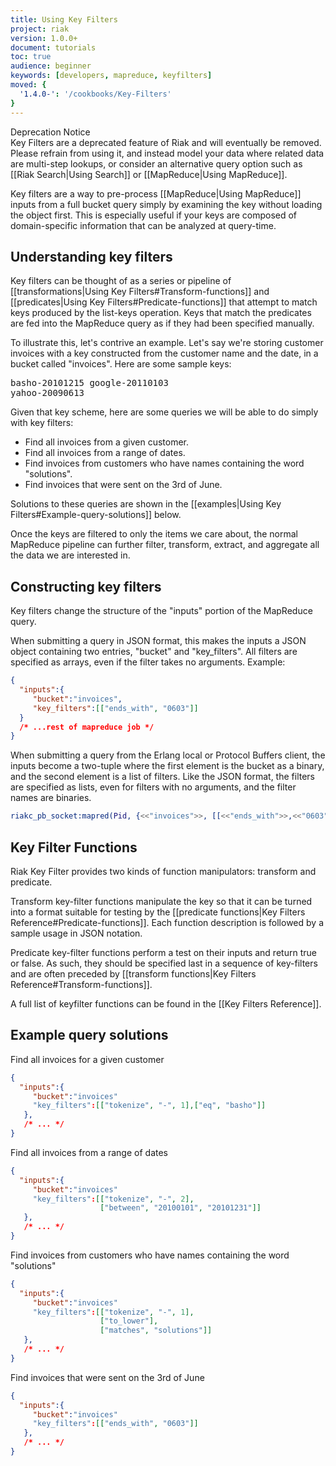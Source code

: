 ```yaml
---
title: Using Key Filters
project: riak
version: 1.0.0+
document: tutorials
toc: true
audience: beginner
keywords: [developers, mapreduce, keyfilters]
moved: {
  '1.4.0-': '/cookbooks/Key-Filters'
}
---
```


<div class="info"><div class="title">Deprecation Notice</div>Key Filters are a deprecated feature of Riak and will eventually be removed. Please refrain from using it, and instead model your data where related data are multi-step lookups, or consider an alternative query option such as [[Riak Search|Using Search]] or [[MapReduce|Using MapReduce]].</div>

Key filters are a way to pre-process [[MapReduce|Using MapReduce]] inputs from a full bucket query simply by examining the key without loading the object first. This is especially useful if your keys are composed of domain-specific information that can be analyzed at query-time.

## Understanding key filters

Key filters can be thought of as a series or pipeline of [[transformations|Using Key Filters#Transform-functions]] and [[predicates|Using Key Filters#Predicate-functions]] that attempt to match keys produced by the list-keys operation.  Keys that match the predicates are fed into the MapReduce query as if they had been specified manually.

To illustrate this, let's contrive an example.  Let's say we're storing customer invoices with a key constructed from the customer name and the date, in a bucket called "invoices".  Here are some sample keys:

<notextile><pre>basho-20101215
google-20110103
yahoo-20090613</pre></notextile>

Given that key scheme, here are some queries we will be able to do simply with key filters:

* Find all invoices from a given customer.
* Find all invoices from a range of dates.
* Find invoices from customers who have names containing the word "solutions".
* Find invoices that were sent on the 3rd of June.

Solutions to these queries are shown in the [[examples|Using Key Filters#Example-query-solutions]] below.

Once the keys are filtered to only the items we care about, the normal MapReduce pipeline can further filter, transform, extract, and aggregate all the data we are interested in.

## Constructing key filters

Key filters change the structure of the "inputs" portion of the MapReduce query.

When submitting a query in JSON format, this makes the inputs a JSON object containing two entries, "bucket" and "key_filters". All filters are specified as arrays, even if the filter takes no arguments. Example:

```json
{
  "inputs":{
     "bucket":"invoices",
     "key_filters":[["ends_with", "0603"]]
  }
  /* ...rest of mapreduce job */
}
```

When submitting a query from the Erlang local or Protocol Buffers client, the inputs become a two-tuple where the first element is the bucket as a binary, and the second element is a list of filters. Like the JSON format, the filters are specified as lists, even for filters with no arguments, and the filter names are binaries.

```erlang
riakc_pb_socket:mapred(Pid, {<<"invoices">>, [[<<"ends_with">>,<<"0603">>]]}, Query).
```


## Key Filter Functions

Riak Key Filter provides two kinds of function manipulators: transform and predicate.

Transform key-filter functions manipulate the key so that it can be turned into a format suitable for testing by the [[predicate functions|Key Filters Reference#Predicate-functions]].  Each function description is followed by a sample usage in JSON notation.

Predicate key-filter functions perform a test on their inputs and return true or false. As such, they should be specified last in a sequence of key-filters and are often preceded by [[transform functions|Key Filters Reference#Transform-functions]].

A full list of keyfilter functions can be found in the [[Key Filters Reference]].


## Example query solutions

Find all invoices for a given customer

```json
{
  "inputs":{
     "bucket":"invoices"
     "key_filters":[["tokenize", "-", 1],["eq", "basho"]]
   },
   /* ... */
}
```

Find all invoices from a range of dates

```json
{
  "inputs":{
     "bucket":"invoices"
     "key_filters":[["tokenize", "-", 2],
                    ["between", "20100101", "20101231"]]
   },
   /* ... */
}
```

Find invoices from customers who have names containing the word "solutions"

```json
{
  "inputs":{
     "bucket":"invoices"
     "key_filters":[["tokenize", "-", 1],
                    ["to_lower"],
                    ["matches", "solutions"]]
   },
   /* ... */
}
```

Find invoices that were sent on the 3rd of June

```json
{
  "inputs":{
     "bucket":"invoices"
     "key_filters":[["ends_with", "0603"]]
   },
   /* ... */
}
```
